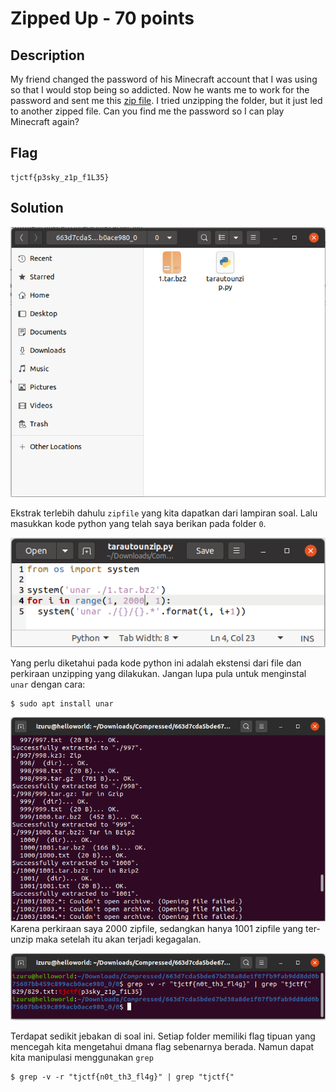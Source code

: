 # Zipped Up - 70 points
## Description
My friend changed the password of his Minecraft account that I was using so that I would stop being so addicted. Now he wants me to work for the password and sent me this [zip file](https://static.tjctf.org/663d7cda5bde67bd38a8de1f07fb9fab9dd8dd0b75607bb459c899acb0ace980_0.zip). I tried unzipping the folder, but it just led to another zipped file. Can you find me the password so I can play Minecraft again?
## Flag
```
tjctf{p3sky_z1p_f1L35}
```
## Solution
![](tar.png)

Ekstrak terlebih dahulu `zipfile` yang kita dapatkan dari lampiran soal. Lalu masukkan kode python yang telah saya berikan pada folder `0`.

![](python.png)

Yang perlu diketahui pada kode python ini adalah ekstensi dari file dan perkiraan unzipping yang dilakukan. Jangan lupa pula untuk menginstal `unar` dengan cara:
```
$ sudo apt install unar
```

![](unzip.png)
Karena perkiraan saya 2000 zipfile, sedangkan hanya 1001 zipfile yang ter-unzip maka setelah itu akan terjadi kegagalan.

![](flagterm.png)

Terdapat sedikit jebakan di soal ini. Setiap folder memiliki flag tipuan yang mencegah kita mengetahui dmana flag sebenarnya berada. Namun dapat kita manipulasi menggunakan `grep`
```
$ grep -v -r "tjctf{n0t_th3_fl4g}" | grep "tjctf{"
```
